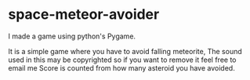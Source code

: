# space-meteor-avoider
I made a game using python's Pygame. 

It is a simple game where you have to avoid falling meteorite, 
The sound used in this may be copyrighted so if you want to remove it feel free to email me
Score is counted from how many asteroid you have avoided.
